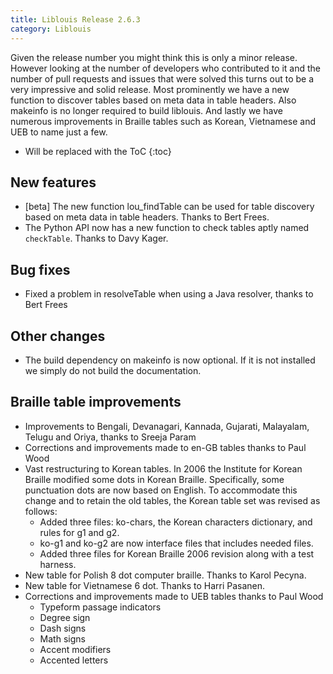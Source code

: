 ```yaml
---
title: Liblouis Release 2.6.3
category: Liblouis
---
```


Given the release number you might think this is only a minor release.
However looking at the number of developers who contributed to it and
the number of pull requests and issues that were solved this turns out
to be a very impressive and solid release. Most prominently we have a
new function to discover tables based on meta data in table headers.
Also makeinfo is no longer required to build liblouis. And lastly we
have numerous improvements in Braille tables such as Korean,
Vietnamese and UEB to name just a few.

* Will be replaced with the ToC
{:toc}

## New features

-   [beta] The new function lou_findTable can be used for table
    discovery based on meta data in table headers. Thanks to Bert Frees.
-   The Python API now has a new function to check tables aptly named
    `checkTable`. Thanks to Davy Kager.

## Bug fixes

-   Fixed a problem in resolveTable when using a Java resolver, thanks
    to Bert Frees

## Other changes

-   The build dependency on makeinfo is now optional. If it is not
    installed we simply do not build the documentation.

## Braille table improvements

-   Improvements to Bengali, Devanagari, Kannada, Gujarati, Malayalam,
    Telugu and Oriya, thanks to Sreeja Param
-   Corrections and improvements made to en-GB tables thanks to Paul
    Wood
-   Vast restructuring to Korean tables. In 2006 the Institute for Korean
    Braille modified some dots in Korean Braille. Specifically, some
    punctuation dots are now based on English. To accommodate this change
    and to retain the old tables, the Korean table set was revised as
    follows:
    -   Added three files: ko-chars, the Korean characters dictionary, and
        rules for g1 and g2.
    -   ko-g1 and ko-g2 are now interface files that includes needed
        files.
    -   Added three files for Korean Braille 2006 revision along with a
        test harness.
-   New table for Polish 8 dot computer braille. Thanks to Karol Pecyna.
-   New table for Vietnamese 6 dot. Thanks to Harri Pasanen.
-   Corrections and improvements made to UEB tables thanks to Paul Wood
    -   Typeform passage indicators
    -   Degree sign
    -   Dash signs
    -   Math signs
    -   Accent modifiers
    -   Accented letters
